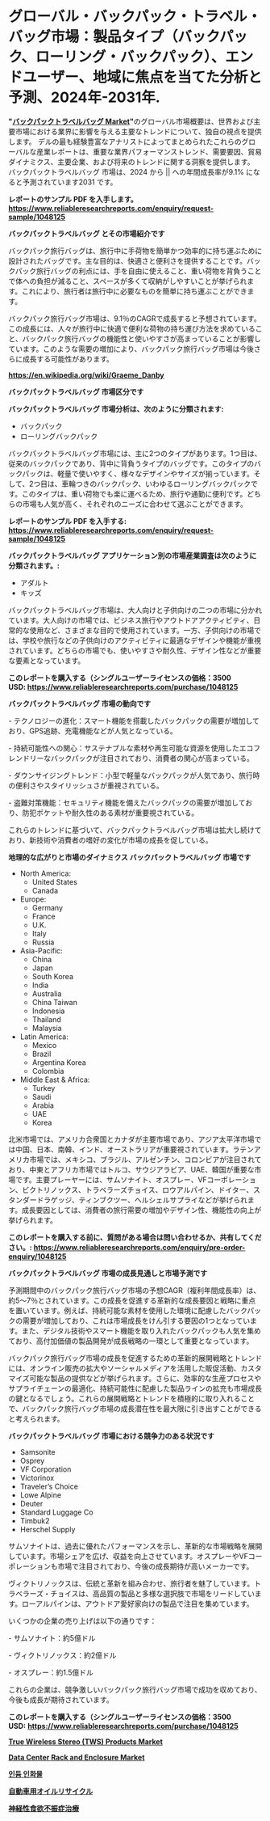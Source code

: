 <p><h1>グローバル・バックパック・トラベル・バッグ市場：製品タイプ（バックパック、ローリング・バックパック）、エンドユーザー、地域に焦点を当てた分析と予測、2024年-2031年.</h1></p><p><strong>"<a href="https://www.reliableresearchreports.com/backpack-travel-bag-r1048125">バックパックトラベルバッグ Market</a>"</strong>のグローバル市場概要は、世界および主要市場における業界に影響を与える主要なトレンドについて、独自の視点を提供します。 デルの最も経験豊富なアナリストによってまとめられたこれらのグローバルな産業レポートは、重要な業界パフォーマンストレンド、需要要因、貿易ダイナミクス、主要企業、および将来のトレンドに関する洞察を提供します。 バックパックトラベルバッグ 市場は、2024 から || への年間成長率が9.1% になると予測されています2031 です。</p>
<p><strong>レポートのサンプル PDF を入手します。</strong><strong><a href="https://www.reliableresearchreports.com/enquiry/request-sample/1048125">https://www.reliableresearchreports.com/enquiry/request-sample/1048125</a></strong></p>
<p><strong>バックパックトラベルバッグ とその市場紹介です</strong></p>
<p><p>バックパック旅行バッグは、旅行中に手荷物を簡単かつ効率的に持ち運ぶために設計されたバッグです。主な目的は、快適さと便利さを提供することです。バックパック旅行バッグの利点には、手を自由に使えること、重い荷物を背負うことで体への負担が減ること、スペースが多くて収納がしやすいことが挙げられます。これにより、旅行者は旅行中に必要なものを簡単に持ち運ぶことができます。</p><p>バックパック旅行バッグ市場は、9.1％のCAGRで成長すると予想されています。この成長には、人々が旅行中に快適で便利な荷物の持ち運び方法を求めていること、バックパック旅行バッグの機能性と使いやすさが高まっていることが影響しています。このような需要の増加により、バックパック旅行バッグ市場は今後さらに成長する可能性があります。</p><a href="https://en.wikipedia.org/wiki/Graeme_Danby"></a></p>
<p><strong><a href="https://en.wikipedia.org/wiki/Graeme_Danby">https://en.wikipedia.org/wiki/Graeme_Danby</a></strong></p>
<p><strong>バックパックトラベルバッグ&nbsp;市場区分です</strong><strong></strong></p>
<p><strong>バックパックトラベルバッグ 市場分析は、次のように分類されます:</strong>&nbsp;</p>
<p><ul><li>バックパック</li><li>ローリングバックパック</li></ul></p>
<p><p>バックパックトラベルバッグ市場には、主に2つのタイプがあります。1つ目は、従来のバックパックであり、背中に背負うタイプのバッグです。このタイプのバックパックは、軽量で使いやすく、様々なデザインやサイズが揃っています。そして、2つ目は、車輪つきのバックパック、いわゆるローリングバックパックです。このタイプは、重い荷物でも楽に運べるため、旅行や通勤に便利です。どちらの市場も人気が高く、それぞれのニーズに合わせて選ぶことができます。</p></p>
<p><strong>レポートのサンプル PDF を入手する: <a href="https://www.reliableresearchreports.com/enquiry/request-sample/1048125">https://www.reliableresearchreports.com/enquiry/request-sample/1048125</a></strong></p>
<p><strong> バックパックトラベルバッグ アプリケーション別の市場産業調査は次のように分類されます。:</strong></p>
<p><ul><li>アダルト</li><li>キッズ</li></ul></p>
<p><p>バックパックトラベルバッグ市場は、大人向けと子供向けの二つの市場に分かれています。大人向けの市場では、ビジネス旅行やアウトドアアクティビティ、日常的な使用など、さまざまな目的で使用されています。一方、子供向けの市場では、学校や旅行などの子供向けのアクティビティに最適なデザインや機能が重視されています。どちらの市場でも、使いやすさや耐久性、デザイン性などが重要な要素となっています。</p></p>
<p><strong>このレポートを購入する（シングルユーザーライセンスの価格：3500 USD:</strong><strong>&nbsp;<a href="https://www.reliableresearchreports.com/purchase/1048125">https://www.reliableresearchreports.com/purchase/1048125</a></strong></p>
<p><strong>バックパックトラベルバッグ 市場の動向です</strong></p>
<p><p>- テクノロジーの進化：スマート機能を搭載したバックパックの需要が増加しており、GPS追跡、充電機能などが人気となっている。</p><p>- 持続可能性への関心：サステナブルな素材や再生可能な資源を使用したエコフレンドリーなバックパックが注目されており、消費者の関心が高まっている。</p><p>- ダウンサイジングトレンド：小型で軽量なバックパックが人気であり、旅行時の便利さやスタイリッシュさが重視されている。</p><p>- 盗難対策機能：セキュリティ機能を備えたバックパックの需要が増加しており、防犯ポケットや耐久性のある素材が重要視されている。</p><p>これらのトレンドに基づいて、バックパックトラベルバッグ市場は拡大し続けており、新技術や消費者の嗜好の変化が市場の成長を促している。</p></p>
<p><strong>地理的な広がりと市場のダイナミクス バックパックトラベルバッグ 市場です</strong></p>
<p><ul>
    <li>
        North America:
        <ul>
            <li>United States</li>
            <li>Canada</li>
        </ul>
    </li>
    <li>
        Europe:
        <ul>
            <li>Germany</li>
            <li>France</li>
            <li>U.K.</li>
            <li>Italy</li>
            <li>Russia</li>
        </ul>
    </li>
    <li>
        Asia-Pacific:
        <ul>
            <li>China</li>
            <li>Japan</li>
            <li>South Korea</li>
            <li>India</li>
            <li>Australia</li>
            <li>China Taiwan</li>
            <li>Indonesia</li>
            <li>Thailand</li>
            <li>Malaysia</li>
        </ul>
    </li>
    <li>
        Latin America:
        <ul>
            <li>Mexico</li>
            <li>Brazil</li>
            <li>Argentina Korea</li>
            <li>Colombia</li>
        </ul>
    </li>
    <li>
        Middle East & Africa:
        <ul>
            <li>Turkey</li>
            <li>Saudi</li>
            <li>Arabia</li>
            <li>UAE</li>
            <li>Korea</li>
        </ul>
    </li>
    </ul></p>
<p><p>北米市場では、アメリカ合衆国とカナダが主要市場であり、アジア太平洋市場では中国、日本、南韓、インド、オーストラリアが重要視されています。ラテンアメリカ市場では、メキシコ、ブラジル、アルゼンチン、コロンビアが注目されており、中東とアフリカ市場ではトルコ、サウジアラビア、UAE、韓国が重要な市場です。主要プレーヤーには、サムソナイト、オスプレー、VFコーポレーション、ビクトリノックス、トラベラーズチョイス、ロウアルパイン、ドイター、スタンダードラゲッジ、ティンブクツー、ヘルシェルサプライなどが挙げられます。成長要因としては、消費者の旅行需要の増加やデザイン性、機能性の向上が挙げられます。</p></p>
<p><strong>このレポートを購入する前に、質問がある場合は問い合わせるか、共有してください。:&nbsp;<a href="https://www.reliableresearchreports.com/enquiry/pre-order-enquiry/1048125">https://www.reliableresearchreports.com/enquiry/pre-order-enquiry/1048125</a></strong></p>
<p><strong>バックパックトラベルバッグ 市場の成長見通しと市場予測です</strong></p>
<p><p>予測期間中のバックパック旅行バッグ市場の予想CAGR（複利年間成長率）は、約5〜7％とされています。この成長を促進する革新的な成長要因と戦略に重点を置いています。例えば、持続可能な素材を使用した環境に配慮したバックパックの需要が増加しており、これは市場成長をけん引する要因の1つとなっています。また、デジタル技術やスマート機能を取り入れたバックパックも人気を集めており、高付加価値の製品開発が成長戦略の一環として重要となっています。</p><p>バックパック旅行バッグ市場の成長を促進するための革新的展開戦略とトレンドには、オンライン販売の拡大やソーシャルメディアを活用した販促活動、カスタマイズ可能な製品の提供などが挙げられます。さらに、効率的な生産プロセスやサプライチェーンの最適化、持続可能性に配慮した製品ラインの拡充も市場成長の鍵となるでしょう。これらの展開戦略とトレンドを積極的に取り入れることで、バックパック旅行バッグ市場の成長潜在性を最大限に引き出すことができると考えられます。</p></p>
<p><strong>バックパックトラベルバッグ 市場における競争力のある状況です</strong></p>
<p><ul><li>Samsonite</li><li>Osprey</li><li>VF Corporation</li><li>Victorinox</li><li>Traveler’s Choice</li><li>Lowe Alpine</li><li>Deuter</li><li>Standard Luggage Co</li><li>Timbuk2</li><li>Herschel Supply</li></ul></p>
<p><p>サムソナイトは、過去に優れたパフォーマンスを示し、革新的な市場戦略を展開しています。市場シェアを広げ、収益を向上させています。オスプレーやVFコーポレーションも市場で注目されており、今後の成長期待が高いメーカーです。</p><p>ヴィクトリノックスは、伝統と革新を組み合わせ、旅行者を魅了しています。トラベラーズ・チョイスは、高品質の製品と多様な選択肢で市場をリードしています。ローアルパインは、アウトドア愛好家向けの製品で注目を集めています。</p><p>いくつかの企業の売り上げは以下の通りです：</p><p>- サムソナイト：約5億ドル</p><p>- ヴィクトリノックス：約2億ドル</p><p>- オスプレー：約1.5億ドル</p><p>これらの企業は、競争激しいバックパック旅行バッグ市場で成功を収めており、今後も成長が期待されています。</p></p>
<p><strong>このレポートを購入する（シングルユーザーライセンスの価格：3500 USD:</strong>&nbsp;<strong><a href="https://www.reliableresearchreports.com/purchase/1048125">https://www.reliableresearchreports.com/purchase/1048125</a></strong></p>
<p><strong><p><a href="https://www.linkedin.com/pulse/global-true-wireless-stereo-tws-products-market-focus-hsybe?trackingId=50g%2BCIkfTESx5Tikn5J8rA%3D%3D">True Wireless Stereo (TWS) Products Market</a></p><p><a href="https://medium.com/@barbarakbess8920/data-center-rack-and-enclosure-industry-analysis-report-its-market-size-share-trends-by-aa745e4af6d5">Data Center Rack and Enclosure Market</a></p><p><a href="https://medium.com/@pwhkjukf5/%EC%9D%B8%EB%93%90%EC%9D%B8%EC%82%B0%ED%99%94%EB%AC%BC-%EC%8B%9C%EC%9E%A5-%EC%98%88%EC%B8%A1-%EC%8B%9C%EC%9E%A5-%EB%8F%99%ED%96%A5-%EB%B0%8F-%EC%98%81%ED%96%A5-%EB%B6%84%EC%84%9D-2024-2031-e8f97baead2e">인듐 인화물</a></p><p><a href="https://github.com/lababdou/Market-Research-Report-List-5/blob/main/158594479244.md">自動車用オイルリサイクル</a></p><p><a href="https://medium.com/@rudysimonis2023/%E6%8B%92%E9%A3%9F%E7%97%87%E6%B2%BB%E7%99%82%E5%B8%82%E5%A0%B4%E8%A6%8F%E6%A8%A1-%E6%88%90%E9%95%B7-%E5%B8%82%E5%A0%B4%E5%88%86%E5%89%B2%E5%92%8C%E5%8D%80%E5%9F%9F%E6%B4%9E%E5%AF%9F%E4%BB%A5%E5%8F%8A2031%E5%B9%B4%E7%9A%84%E9%A0%90%E6%B8%AC%E8%A1%8C%E6%A5%AD%E5%88%86%E6%9E%90-eda4ee190ebe">神経性食欲不振症治療</a></p></strong></p>